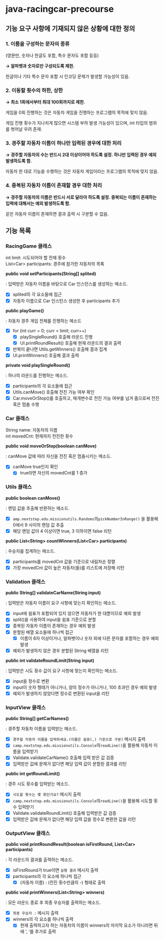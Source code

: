 # java-racingcar-precourse
## 기능 요구 사항에 기재되지 않은 상황에 대한 정의

### 1. 이름을 구성하는 문자의 종류

  (영문만, 숫자나 한글도 포함, 특수 문자도 포함 등등)

  **→ 알파벳과 숫자로만 구성되도록 제한.**

한글이나 기타 특수 문자 포함 시 인코딩 문제가 발생할 가능성이 있음.

### 2. 이동할 횟수의 하한, 상한

  **→ 최소 1회에서부터 최대 100회까지로 제한.**

게임을 0회 진행하는 것은 자동차 게임을 진행하는 프로그램의 목적에 맞지 않음.

게임 진행 횟수가 지나치게 많으면 시스템 부하 발생 가능성이 있으며, int 타입의 범위를 벗어날 우려 존재.



### 3. 경주할 자동차 이름이 하나만 입력된 경우에 대한 처리
  **→ 경주할 자동차의 수는 반드시 2대 이상이어야 하도록 설정. 하나만 입력된 경우 예외 발생하도록 함.**

자동차 한 대로 기능을 수행하는 것은 자동차 게임이라는 프로그램의 목적에 맞지 않음.

### 4. 중복된 자동차 이름이 존재할 경우 대한 처리
**→ 경주할 자동차의 이름은 반드시 서로 달라야 하도록 설정. 중복되는 이름이 존재하는 입력에 대해서는 예외 발생하도록 함.**

같은 자동차 이름이 존재하면 결과 출력 시 구분할 수 없음.

## 기능 목록

### RacingGame 클래스

int limit: 시도되어야 할 전체 횟수<br>
List\<Car> participants: 경주에 참가한 자동차의 목록

**public void setParticipants(String[] splited)**

\: 입력받은 자동차 이름을 바탕으로 Car 인스턴스를 생성하는 메소드.

- [x]  splited의 각 요소들에 접근
- [x]  자동차 이름으로 Car 인스턴스 생성한 후 participants 추가

**public playGame()**

\: 자동차 경주 게임 전체를 진행하는 메소드

- [x]  for (int curr = 0; curr < limit; curr++)
    - [x]  playSingleRound() 호출해 라운드 진행
    - [x]  UI.printRoundResult() 호출해 현재 라운드의 결과 출력
- [x]  반복이 끝나면 Utils.getWinners() 호출해 결과 집계
- [x]  UI.printWinners() 호출해 결과 출력

**private void playSingleRound()**

\: 하나의 라운드를 진행하는 메소드.

- [x]  participants의 각 요소들에 접근
- [x]  Utils.canMove() 호출해 전진 가능 여부 확인
- [x]  Car.moveOrStop()를 호출하고, 매개변수로 전진 가능 여부를 넘겨 줌으로써 전진 혹은 멈춤 수행

### Car 클래스

String name: 자동차의 이름<br>
int movedCnt: 현재까지 전진한 횟수

**public void moveOrStop(boolean canMove)**

\: canMove 값에 따라 자신을 전진 혹은 멈춤시키는 메소드.

- [x] canMove true인지 확인
   - [x] true라면 자신의 movedCnt를 1 증가

### Utils 클래스

**public boolean canMove()**

\: 랜덤 값을 추출해 반환하는 메소드.

- [x]  `amp.nextstep.edu.missionutils.Randoms`의`pickNumberInRange()` 을 활용해 0에서 9 사이의 랜덤 값 추출
- [x]  해당 랜덤 값이 4 이상이면 true, 3 이하이면 false 리턴

**public List\<String> countWinners(List\<Car> participants)**

\: 우승자를 집계하는 메소드.

- [x]  participants를 movedCnt 값을 기준으로 내림차순 정렬
- [x]  가장 movedCnt 값이 높은 자동차(들)를 리스트에 저장해 리턴

### Validation 클래스

**public String[] validateCarName(String input)**

\: 입력받은 자동차 이름이 요구 사항에 맞는지 확인하는 메소드.

- [x]  input에 쉼표가 포함되어 있지 않으면 자동차가 한 대뿐이므로 예외 발생
- [x]  split()을 사용하여 input을 쉼표 기준으로 분할
- [x]  중복된 자동차 이름이 존재하는 경우 예외 발생
- [x]  분할된 배열 요소들에 하나씩 접근
    - [x]  이름이 6자 이상이거나, 알파벳이나 숫자 외에 다른 문자를 포함하는 경우 예외 발생
- [x]  예외가 발생하지 않은 경우 분할된 String 배열을 리턴

**public int validateRoundLimit(String input)**

\: 입력받은 시도 횟수 값이 요구 사항에 맞는지 확인하는 메소드.

- [x]  input을 정수로 변환
- [x]  input이 숫자 형태가 아니거나, 양의 정수가 아니거나, 100 초과인 경우 예외 발생
- [x]  예외가 발생하지 않았다면 정수로 변환된 input을 리턴

### InputView 클래스

**public String[] getCarNames()**

\: 경주할 자동차 이름을 입력받는 메소드.

- [x]  `경주할 자동차 이름을 입력하세요.(이름은 쉼표(,) 기준으로 구분)` 메시지 출력
- [x]  `camp.nextstep.edu.missionutils.Console`의`readLine()`을 활용해 자동차 이름을 입력받기
- [x]  Validate.validateCarName() 호출해 입력 받은 값 검증
- [x]  입력받은 값에 문제가 없다면 해당 입력 값이 분할된 결과를 리턴

**public int getRoundLimit()**

\: 경주 시도 횟수를 입력받는 메소드.

- [x]  `시도할 횟수는 몇 회인가요?` 메시지 출력
- [x]  `camp.nextstep.edu.missionutils.Console`의`readLine()`을 활용해 시도할 횟수 입력받기
- [x]  Validate.validateRoundLimit() 호출해 입력받은 값 검증
- [x]  입력받은 값에 문제가 없다면 해당 입력 값을 정수로 변환한 값을 리턴

### OutputView 클래스

**public void printRoundResult(boolean isFirstRound, List\<Car> participants)**

\: 각 라운드의 결과를 출력하는 메소드.

- [x]  isFirstRound가 true이면 `실행 결과` 메시지 출력
- [x]  participants의 각 요소에 하나씩 접근
    - [x]  (자동차 이름) : (전진 횟수만큼의 -) 형태로 출력

**public void printWinners(List\<String> winners)**

\: 모든 라운드 종료 후 최종 우승자를 출력하는 메소드.

- [x]  `최종 우승자 :` 메시지 출력
- [x]  winners의 각 요소를 하나씩 출력
    - [x]  현재 출력하고자 하는 자동차의 이름이 winners의 마지막 요소가 아니라면 뒤에 ‘, ‘를 추가로 출력